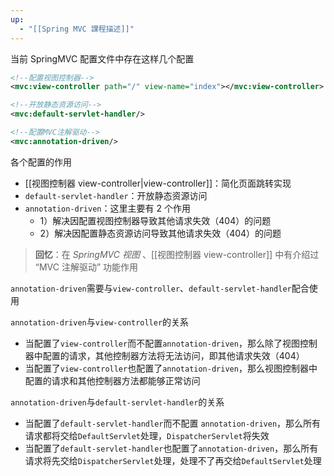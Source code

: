 ```yaml
---
up:
  - "[[Spring MVC 課程描述]]"
---
```

当前 SpringMVC 配置文件中存在这样几个配置

```xml
<!--配置视图控制器-->
<mvc:view-controller path="/" view-name="index"></mvc:view-controller>

<!--开放静态资源访问-->
<mvc:default-servlet-handler/>

<!--配置MVC注解驱动-->
<mvc:annotation-driven/>
```

各个配置的作用

- [[视图控制器 view-controller|view-controller]]：简化页面跳转实现
- `default-servlet-handler`：开放静态资源访问
- `annotation-driven`：这里主要有 2 个作用
    - 1）解决因配置视图控制器导致其他请求失效（404）的问题
    - 2）解决因配置静态资源访问导致其他请求失效（404）的问题

> **回忆**：在 _SpringMVC 视图_ 、[[视图控制器 view-controller]] 中有介绍过 “MVC 注解驱动” 功能作用

`annotation-driven`需要与`view-controller`、`default-servlet-handler`配合使用

`annotation-driven`与`view-controller`的关系

- 当配置了`view-controller`而不配置`annotation-driven`，那么除了视图控制器中配置的请求，其他控制器方法将无法访问，即其他请求失效（404）
- 当配置了`view-controller`也配置了`annotation-driven`，那么视图控制器中配置的请求和其他控制器方法都能够正常访问

`annotation-driven`与`default-servlet-handler`的关系

- 当配置了`default-servlet-handler`而不配置 `annotation-driven`，那么所有请求都将交给`DefaultServlet`处理，`DispatcherServlet`将失效
- 当配置了`default-servlet-handler`也配置了`annotation-driven`，那么所有请求将先交给`DispatcherServlet`处理，处理不了再交给`DefaultServlet`处理